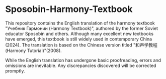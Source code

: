 # Sposobin-Harmony-Textbook
This repository contains the English translation of the harmony textbook "Учебник Гармонии (Harmony Textbook)", authored by the former Soviet educator Sposobin and others. Although many excellent new textbooks have emerged, this textbook is still widely used in contemporary China (2024). The translation is based on the Chinese version titled "和声学教程(Harmony Tutorial)"(2008). 

While the English translation has undergone basic proofreading, errors and omissions are inevitable. Any discrepancies discovered will be corrected promptly.
